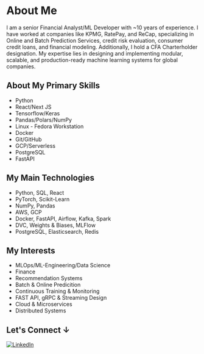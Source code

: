# About Me

I am a senior Financial Analyst/ML Developer with ~10 years of experience. I have worked at companies like KPMG, RatePay, and ReCap, specializing in Online and Batch Prediction Services, credit risk evaluation, consumer credit loans, and financial modeling. Additionally, I hold a CFA Charterholder designation. My expertise lies in designing and implementing modular, scalable, and production-ready machine learning systems for global companies.
## About My Primary Skills

- Python
- React/Next JS
- Tensorflow/Keras
- Pandas/Polars/NumPy
- Linux - Fedora Workstation
- Docker
- Git/GitHub
- GCP/Serverless
- PostgreSQL
- FastAPI

## My Main Technologies
- Python, SQL, React
- PyTorch, Scikit-Learn
- NumPy, Pandas
- AWS, GCP
- Docker, FastAPI, Airflow, Kafka, Spark
- DVC, Weights & Biases, MLFlow
- PostgreSQL, Elasticsearch, Redis

## My Interests
- MLOps/ML-Engineering/Data Science
- Finance
- Recommendation Systems
- Batch & Online Predicition
- Continuous Training & Monitoring
- FAST API, gRPC & Streaming Design
- Cloud & Microservices
- Distributed Systems

## Let's Connect ↓

[![LinkedIn](https://img.shields.io/badge/LinkedIn-0A66C2?style=for-the-badge&logo=linkedin&logoColor=white)](https://www.linkedin.com)
